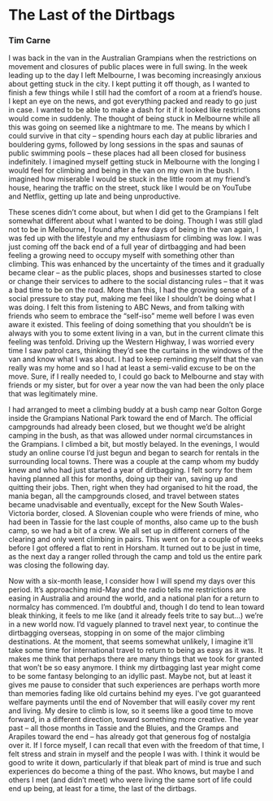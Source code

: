 # The Last of the Dirtbags
### Tim Carne

I was back in the van in the Australian Grampians when the restrictions on movement and closures of public places were in full swing.  In the week leading up to the day I left Melbourne, I was becoming increasingly anxious about getting stuck in the city.  I kept putting it off though, as I wanted to finish a few things while I still had the comfort of a room at a friend’s house.  I kept an eye on the news, and got everything packed and ready to go just in case.  I wanted to be able to make a dash for it if it looked like restrictions would come in suddenly.  The thought of being stuck in Melbourne while all this was going on seemed like a nightmare to me.  The means by which I could survive in that city – spending hours each day at public libraries and bouldering gyms, followed by long sessions in the spas and saunas of public swimming pools – these places had all been closed for business indefinitely.  I imagined myself getting stuck in Melbourne with the longing I would feel for climbing and being in the van on my own in the bush.  I imagined how miserable I would be stuck in the little room at my friend’s house, hearing the traffic on the street, stuck like I would be on YouTube and Netflix, getting up late and being unproductive.  

These scenes didn’t come about, but when I did get to the Grampians I felt somewhat different about what I wanted to be doing.  Though I was still glad not to be in Melbourne, I found after a few days of being in the van again, I was fed up with the lifestyle and my enthusiasm for climbing was low.  I was just coming off the back end of a full year of dirtbagging and had been feeling a growing need to occupy myself with something other than climbing.  This was enhanced by the uncertainty of the times and it gradually became clear – as the public places, shops and businesses started to close or change their services to adhere to the social distancing rules – that it was a bad time to be on the road.  More than this, I had the growing sense of a social pressure to stay put, making me feel like I shouldn’t be doing what I was doing.  I felt this from listening to ABC News, and from talking with friends who seem to embrace the “self-iso” meme well before I was even aware it existed.  This feeling of doing something that you shouldn’t be is always with you to some extent living in a van, but in the current climate this feeling was tenfold.  Driving up the Western Highway, I was worried every time I saw patrol cars, thinking they’d see the curtains in the windows of the van and know what I was about.  I had to keep reminding myself that the van really was my home and so I had at least a semi-valid excuse to be on the move.  Sure, if I really needed to, I could go back to Melbourne and stay with friends or my sister, but for over a year now the van had been the only place that was legitimately mine.  

I had arranged to meet a climbing buddy at a bush camp near Golton Gorge inside the Grampians National Park toward the end of March.  The official campgrounds had already been closed, but we thought we’d be alright camping in the bush, as that was allowed under normal circumstances in the Grampians.  I climbed a bit, but mostly belayed.  In the evenings, I would study an online course I’d just begun and began to search for rentals in the surrounding local towns.  There was a couple at the camp whom my buddy knew and who had just started a year of dirtbagging.  I felt sorry for them having planned all this for months, doing up their van, saving up and quitting their jobs. Then, right when they had organised to hit the road, the mania began, all the campgrounds closed, and travel between states became unadvisable and eventually, except for the New South Wales-Victoria border, closed.  A Slovenian couple who were friends of mine, who had been in Tassie for the last couple of months, also came up to the bush camp, so we had a bit of a crew.  We all set up in different corners of the clearing and only went climbing in pairs.  This went on for a couple of weeks before I got offered a flat to rent in Horsham.  It turned out to be just in time, as the next day a ranger rolled through the camp and told us the entire park was closing the following day.

Now with a six-month lease, I consider how I will spend my days over this period.  It’s approaching mid-May and the radio tells me restrictions are easing in Australia and around the world, and a national plan for a return to normalcy has commenced.  I’m doubtful and, though I do tend to lean toward bleak thinking, it feels to me like (and it already feels trite to say but…) we’re in a new world now.  I’d vaguely planned to travel next year, to continue the dirtbagging overseas, stopping in on some of the major climbing destinations.  At the moment, that seems somewhat unlikely, I imagine it’ll take some time for international travel to return to being as easy as it was.  It makes me think that perhaps there are many things that we took for granted that won’t be so easy anymore.  I think my dirtbagging last year might come to be some fantasy belonging to an idyllic past.  Maybe not, but at least it gives me pause to consider that such experiences are perhaps worth more than memories fading like old curtains behind my eyes.  I've got guaranteed welfare payments until the end of November that will easily cover my rent and living.  My desire to climb is low, so it seems like a good time to move forward, in a different direction, toward something more creative.  The year past – all those months in Tassie and the Bluies, and the Gramps and Arapiles toward the end – has already got that generous fog of nostalgia over it.  If I force myself, I can recall that even with the freedom of that time, I felt stress and strain in myself and the people I was with.  I think it would be good to write it down, particularly if that bleak part of mind is true and such experiences do become a thing of the past.  Who knows, but maybe I and others I met (and didn’t meet) who were living the same sort of life could end up being, at least for a time, the last of the dirtbags.
